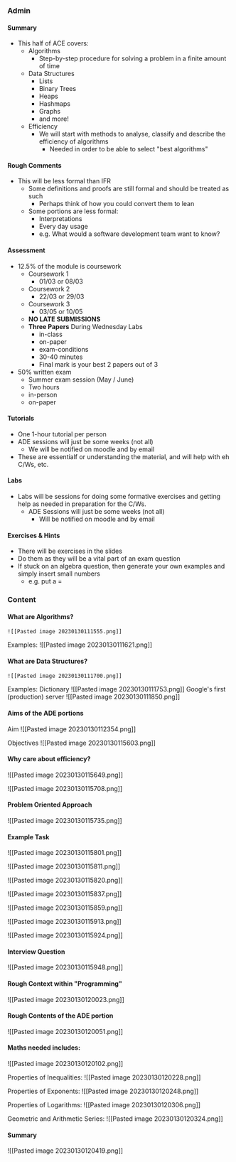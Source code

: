 ### Admin

#### Summary
- This half of ACE covers:
	- Algorithms
		- Step-by-step procedure for solving a problem in a finite amount of time
	- Data Structures
		- Lists
		- Binary Trees
		- Heaps
		- Hashmaps
		- Graphs
		- and more!
	- Efficiency
		- We will start with methods to analyse, classify and describe the efficiency of algorithms
			- Needed in order to be able to select "best algorithms"




#### Rough Comments
- This will be less formal than IFR
	- Some definitions and proofs are still formal and should be treated as such
		- Perhaps think of how you could convert them to lean
	- Some portions are less formal: 
		- Interpretations 
		- Every day usage
		- e.g. What would a software development team want to know?




#### Assessment
- 12.5% of the module is coursework
	- Coursework 1
		- 01/03 or 08/03
	- Coursework 2
		- 22/03 or 29/03
	- Coursework 3
		- 03/05 or 10/05
	- <b>NO LATE SUBMISSIONS</b>
	- <b>Three Papers</b> During Wednesday Labs
		- in-class
		- on-paper
		- exam-conditions
		- 30-40 minutes
		- Final mark is your best 2 papers out of 3
- 50% written exam
	- Summer exam session (May / June)
	- Two hours
	- in-person
	- on-paper



#### Tutorials
- One 1-hour tutorial per person
- ADE sessions will just be some weeks (not all)
	- We will be notified on moodle and by email
- These are essentialf or understanding the material, and will help with eh C/Ws, etc.




#### Labs
- Labs will be sessions for doing some formative exercises and getting help as needed in preparation for the C/Ws.
	- ADE Sessions will just be some weeks (not all)
		- Will be notified on moodle and by email


#### Exercises & Hints
- There will be exercises in the slides
- Do them as they will be a vital part of an exam question
- If stuck on an algebra question, then generate your own examples and simply insert small numbers
	- e.g. put a = 




### Content
#### What are Algorithms?
	![[Pasted image 20230130111555.png]]

Examples:
	![[Pasted image 20230130111621.png]]


#### What are Data Structures?
	![[Pasted image 20230130111700.png]]
	
Examples:
	Dictionary
		![[Pasted image 20230130111753.png]]
	Google's first (production) server
		![[Pasted image 20230130111850.png]]

#### Aims of the ADE portions
Aim
	![[Pasted image 20230130112354.png]]
	
Objectives
	![[Pasted image 20230130115603.png]]
	
#### Why care about efficiency?
![[Pasted image 20230130115649.png]]
	
![[Pasted image 20230130115708.png]]
	
#### Problem Oriented Approach
![[Pasted image 20230130115735.png]]
	
#### Example Task
![[Pasted image 20230130115801.png]]
	
![[Pasted image 20230130115811.png]]
	
![[Pasted image 20230130115820.png]]
	
![[Pasted image 20230130115837.png]]
	
![[Pasted image 20230130115859.png]]
	
![[Pasted image 20230130115913.png]]
	
![[Pasted image 20230130115924.png]]
	

#### Interview Question
![[Pasted image 20230130115948.png]]
	

#### Rough Context within "Programming"
![[Pasted image 20230130120023.png]]
	
#### Rough Contents of the ADE portion
![[Pasted image 20230130120051.png]]
	
#### Maths needed includes:
![[Pasted image 20230130120102.png]]
	
Properties of Inequalities:
![[Pasted image 20230130120228.png]]
	
Properties of Exponents:
![[Pasted image 20230130120248.png]]
	
Properties of Logarithms:
![[Pasted image 20230130120306.png]]
	
Geometric and Arithmetic Series:
![[Pasted image 20230130120324.png]]
	
#### Summary
![[Pasted image 20230130120419.png]]
	


